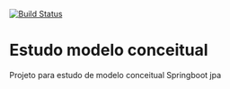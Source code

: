 [![Build Status](https://travis-ci.org/roni217/mocktest.svg?branch=master)](https://travis-ci.org/roni217/mocktest)
# Estudo modelo conceitual
Projeto para estudo de modelo conceitual
Springboot jpa
